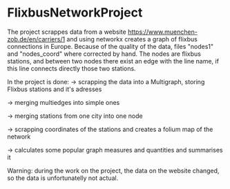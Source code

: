 # FlixbusNetworkProject

The project scrappes data from a website https://www.muenchen-zob.de/en/carriers/1 and using networkx creates a graph of flixbus connections in Europe. 
Because of the quality of the data, files "nodes1" and "nodes_coord" where corrected by hand. The nodes are flixbus stations, and between two nodes there exist
an edge with the line name, if this line connects directly those two stations.

In the project is done:
-> scrapping the data into a Multigraph, storing Flixbus stations and it's adresses   

-> merging multiedges into simple ones   

-> merging stations from one city into one node   

-> scrapping coordinates of the stations and creates a folium map of the network   

-> calculates some popular graph measures and quantities and summarises it   


      

Warning: during the work on the project, the data on the website changed, so the data is unfortunatelly not actual.

